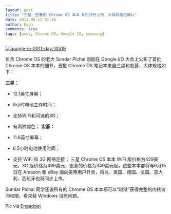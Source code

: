 ```yaml
---
layout: post
title: "三星、宏碁的 Chrome OS 本本 6月15日上市，大体规格已确认"
date: 2011-05-12 01:46
author: Eyon
comments: true
tags: [acer, Chrome OS, Google IO, samsung]
---
```

<a href="http://img.chromi.org/2011/05/google-io-2011-day-10519.jpeg">![](http://img.chromi.org/2011/05/google-io-2011-day-10519-550x365.jpg "google-io-2011-day-10519")</a>

负责 Chrome OS 的老大 Sundar Pichai 刚刚在 Google I/O 大会上公布了首批 Chrome OS 本本的细节，首批 Chrome OS 笔记本来自三星和宏碁，大体规格如下：

**三星：**


*   12.1英寸屏幕；
*   8小时电池工作时间；
*   支持WiFi和可选的3G；
*   有两种颜色；
**宏碁：**


*   11.6英寸屏幕；
*   6.5小时电池使用时间；
*   支持 WiFi 和 3G 网络连接；
三星 Chrome OS 本本 WiFi 版价格为429美元，3G 版价格为499美元，宏碁的价格为349美元起，这些本本都将与6月15日在 Amazon 和 eBay 面向美帝用户开卖，荷兰、英国、德国、法国、意大利、西班牙也将同步上市。

Sundar Pichai 同学还说所有的 Chrome OS 本本都可以“越狱”获得完整的内核访问权限，看来装 Windows 没有问题。

Pic via [Engadget](http://www.engadget.com/2011/05/11/live-from-google-i-o-2011s-day-2-keynote/)
